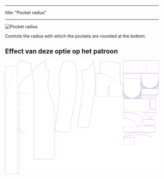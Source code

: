 - - -
title: "Pocket radius"
- - -

![Pocket radius](pocketradius.svg)

Controls the radius with which the pockets are rounded at the bottom.

## Effect van deze optie op het patroon

![This image shows the effect of this option by superimposing several variants that have a different value for this option](carlita_pocketradius_sample.svg "Effect of this option on the pattern")
